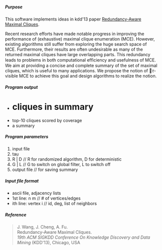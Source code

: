##### Purpose
This software implements ideas in kdd'13 paper [Redundancy-Aware Maximal Cliques](http://www.cse.cuhk.edu.hk/~jwang/publication/kdd13.pdf ).

Recent research efforts have made notable progress in improving
the performance of (exhaustive) maximal clique enumeration (MCE).
However, existing algorithms still suffer from exploring the huge
search space of MCE. Furthermore, their results are often undesirable
as many of the returned maximal cliques have large overlapping parts.
This redundancy leads to problems in both computational efﬁciency and
usefulness of MCE. We aim at providing a concise and complete summary of the set of
maximal cliques, which is useful to many applications. We propose
the notion of $\tau$-visible MCE to achieve
this goal and design algorithms to realize the notion.


##### Program output
+  # cliques in summary
+  top-10 cliques scored by coverage
+  a summary


##### Program parameters
1.  input file
2.  tau
3.  R | D // R for randomized algorithm, D for deterministic
4.  G | L  // G to switch on global filter, L to switch off
5.  output file  // for saving summary
  

##### Input file format
+  ascii file, adjacency lists
+  1st line:	n m	// # of vertices/edges
+  ith line:	vertex i	// id, deg, list of neighbors


##### Reference
> J. Wang, J. Cheng, A. Fu.  
> Redundancy-Aware Maximal Cliques.  
> *19th ACM SIGKDD Conference On Knowledge Discovery and Data Mining* (KDD'13), Chicago, USA
